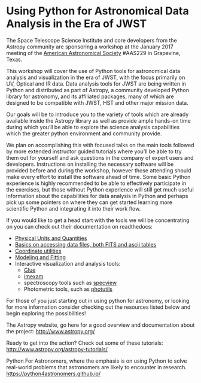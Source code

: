 Using Python for Astronomical Data Analysis in the Era of JWST
================================================================
The Space Telescope Science Institute and core developers from the Astropy community are sponsoring a workshop at the January 2017 meeting of the [American Astronomical Society](http://aas.org/) #AAS229 in Grapevine, Texas.

This workshop will cover the use of Python tools for astronomical data analysis and visualization in the era of JWST, with the focus primarily on UV, Optical and IR data. Data analysis tools for JWST are being written in Python and distributed as part of Astropy, a community developed Python library for astronomy,  and its affiliated packages, many of which are designed to be compatible with JWST, HST and other major mission data.

Our goals will be to introduce you to the variety of tools which are already available inside the Astropy library as well as provide ample hands-on time during which you’ll be able to explore the science analysis capabilities which the greater python environment and community provide.

We plan on accomplishing this with focused talks on the main tools followed by more extended instructor guided tutorials where you’ll be able to try them out for yourself and ask questions in the company of expert users and developers.  Instructions on installing the necessary software will be provided before and during the workshop, however those attending should make every effort to install the software ahead of time. Some basic Python experience is highly recommended to be able to effectively participate in the exercises, but those without Python experience will still get much useful information about the capabilities for data analysis in Python and perhaps pick up some pointers on where they can get started learning more scientific Python and integrating it into their work flow.

If you would like to get a head start with the tools we will be concentrating on you can check out their documentation on readthedocs:

* [Physical Units and Quantities](http://docs.astropy.org/en/stable/units/index.html)
* [Basics on accessing data files, both FITS and ascii tables](http://docs.astropy.org/en/stable/io/unified.html)
* [Coordinate utilities](http://docs.astropy.org/en/stable/coordinates/index.html)
* [Modeling and Fitting](http://docs.astropy.org/en/stable/modeling/index.html)
* Interactive visualization and analysis tools:
  * [Glue](http://glueviz.org/en/stable/)
  * [imexam](http://imexam.readthedocs.io/en/latest/)
  * spectroscopy tools such as [specview](https://github.com/spacetelescope/specview)
  * Photometric tools, such as [photutils](http://photutils.readthedocs.io/en/latest/)


For those of you just starting out in using python for astronomy, or looking for more information consider checking out the resources listed below and begin exploring the possibilities!

The Astropy website, go here for a good overview and documentation about the project: http://www.astropy.org/

Ready to get into the action? Check out some of these tutorials: http://www.astropy.org/astropy-tutorials/

Python For Astronomers, where the  emphasis is on using Python to solve real-world problems that astronomers are likely to encounter in research. https://python4astronomers.github.io/

